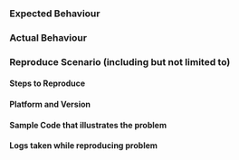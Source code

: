<!-- STOP! Before you open an issue please search this repository's issues to see if it has already been reported. This helps reduce duplicate issues from being created. -->
<!-- SECURITY DISCLOSURE: If this is a security disclosure please follow the guidelines in CONTRIBUTING.md. This helps keep folks from accidentally releasing vulnerabilities before the maintainers get a chance to fix the issue. -->

### Expected Behaviour

### Actual Behaviour

### Reproduce Scenario (including but not limited to)

#### Steps to Reproduce

#### Platform and Version

#### Sample Code that illustrates the problem

#### Logs taken while reproducing problem
